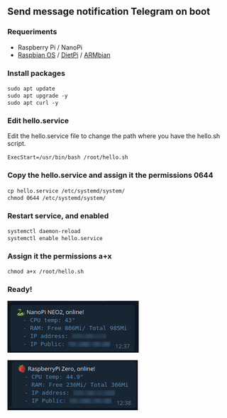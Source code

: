 ## Send message notification Telegram on boot

### Requeriments
- Raspberry Pi / NanoPi
- [Raspbian OS](https://www.raspberrypi.org/software/operating-systems/#raspberry-pi-os-32-bit) / [DietPi](https://dietpi.com/#download) / [ARMbian](https://www.armbian.com/download/)

### Install packages
    sudo apt update
    sudo apt upgrade -y
    sudo apt curl -y

### Edit hello.service
Edit the hello.service file to change the path where you have the hello.sh script.

    ExecStart=/usr/bin/bash	/root/hello.sh

### Copy the hello.service and assign it the permissions 0644
    cp hello.service /etc/systemd/system/
    chmod 0644 /etc/systemd/system/

### Restart service, and enabled
    systemctl daemon-reload
    systemctl enable hello.service

### Assign it the permissions a+x
    chmod a+x /root/hello.sh

### Ready!
![NanoPi](https://github.com/AzagraMac/helloSystemTelegram/blob/master/res/msg_nanopi.png)

![RaspberryPi](https://github.com/AzagraMac/helloSystemTelegram/blob/master/res/msg_raspberrypi.png)

